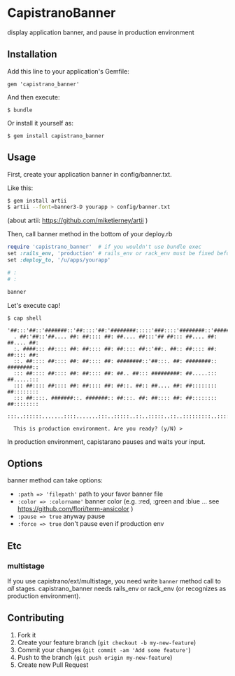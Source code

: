 # CapistranoBanner

display application banner, and pause in production environment

## Installation

Add this line to your application's Gemfile:

    gem 'capistrano_banner'

And then execute:

    $ bundle

Or install it yourself as:

    $ gem install capistrano_banner

## Usage

First, create your application banner in config/banner.txt.

Like this:

```zsh
$ gem install artii
$ artii --font=banner3-D yourapp > config/banner.txt
```

(about artii: https://github.com/miketierney/artii )

Then, call banner method in the bottom of your deploy.rb

```ruby
require 'capistrano_banner'  # if you wouldn't use bundle exec
set :rails_env, 'production' # rails_env or rack_env must be fixed before call banner
set :deploy_to, '/u/apps/yourapp'

# :
# :

banner
```

Let's execute cap!

```
$ cap shell
  '##:::'##::'#######::'##::::'##:'########:::::'###::::'########::'########::
  . ##:'##::'##.... ##: ##:::: ##: ##.... ##:::'## ##::: ##.... ##: ##.... ##:
  :. ####::: ##:::: ##: ##:::: ##: ##:::: ##::'##:. ##:: ##:::: ##: ##:::: ##:
  ::. ##:::: ##:::: ##: ##:::: ##: ########::'##:::. ##: ########:: ########::
  ::: ##:::: ##:::: ##: ##:::: ##: ##.. ##::: #########: ##.....::: ##.....:::
  ::: ##:::: ##:::: ##: ##:::: ##: ##::. ##:: ##.... ##: ##:::::::: ##::::::::
  ::: ##::::. #######::. #######:: ##:::. ##: ##:::: ##: ##:::::::: ##::::::::
  :::..::::::.......::::.......:::..:::::..::..:::::..::..:::::::::..:::::::::

  This is production environment. Are you ready? (y/N) > 
```

In production environment, capistarano pauses and waits your input.

## Options

banner method can take options:

- `:path => 'filepath'` path to your favor banner file
- `:color => :colorname'` banner color (e.g. :red, :green and :blue ... see https://github.com/flori/term-ansicolor )
- `:pause => true` anyway pause
- `:force => true` don't pause even if production env


## Etc

### multistage

If you use capistrano/ext/multistage, you need write `banner` method call to *all* stages. capistrano_banner needs rails_env or rack_env (or recognizes as production environment).

## Contributing

1. Fork it
2. Create your feature branch (`git checkout -b my-new-feature`)
3. Commit your changes (`git commit -am 'Add some feature'`)
4. Push to the branch (`git push origin my-new-feature`)
5. Create new Pull Request

